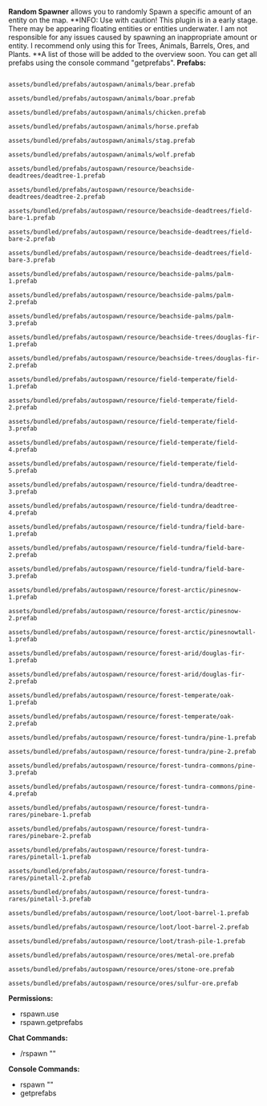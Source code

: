 **Random Spawner** allows you to randomly Spawn a specific amount of an entity on the map.
**INFO: Use with caution! This plugin is in a early stage. There may be appearing floating entities or entities underwater. I am not responsible for any issues caused by spawning an inappropriate amount or entity. I recommend only using this for Trees, Animals, Barrels, Ores, and Plants. **A list of those will be added to the overview soon. You can get all prefabs using the console command "getprefabs".
**Prefabs:**

````

assets/bundled/prefabs/autospawn/animals/bear.prefab

assets/bundled/prefabs/autospawn/animals/boar.prefab

assets/bundled/prefabs/autospawn/animals/chicken.prefab

assets/bundled/prefabs/autospawn/animals/horse.prefab

assets/bundled/prefabs/autospawn/animals/stag.prefab

assets/bundled/prefabs/autospawn/animals/wolf.prefab

assets/bundled/prefabs/autospawn/resource/beachside-deadtrees/deadtree-1.prefab

assets/bundled/prefabs/autospawn/resource/beachside-deadtrees/deadtree-2.prefab

assets/bundled/prefabs/autospawn/resource/beachside-deadtrees/field-bare-1.prefab

assets/bundled/prefabs/autospawn/resource/beachside-deadtrees/field-bare-2.prefab

assets/bundled/prefabs/autospawn/resource/beachside-deadtrees/field-bare-3.prefab

assets/bundled/prefabs/autospawn/resource/beachside-palms/palm-1.prefab

assets/bundled/prefabs/autospawn/resource/beachside-palms/palm-2.prefab

assets/bundled/prefabs/autospawn/resource/beachside-palms/palm-3.prefab

assets/bundled/prefabs/autospawn/resource/beachside-trees/douglas-fir-1.prefab

assets/bundled/prefabs/autospawn/resource/beachside-trees/douglas-fir-2.prefab

assets/bundled/prefabs/autospawn/resource/field-temperate/field-1.prefab

assets/bundled/prefabs/autospawn/resource/field-temperate/field-2.prefab

assets/bundled/prefabs/autospawn/resource/field-temperate/field-3.prefab

assets/bundled/prefabs/autospawn/resource/field-temperate/field-4.prefab

assets/bundled/prefabs/autospawn/resource/field-temperate/field-5.prefab

assets/bundled/prefabs/autospawn/resource/field-tundra/deadtree-3.prefab

assets/bundled/prefabs/autospawn/resource/field-tundra/deadtree-4.prefab

assets/bundled/prefabs/autospawn/resource/field-tundra/field-bare-1.prefab

assets/bundled/prefabs/autospawn/resource/field-tundra/field-bare-2.prefab

assets/bundled/prefabs/autospawn/resource/field-tundra/field-bare-3.prefab

assets/bundled/prefabs/autospawn/resource/forest-arctic/pinesnow-1.prefab

assets/bundled/prefabs/autospawn/resource/forest-arctic/pinesnow-2.prefab

assets/bundled/prefabs/autospawn/resource/forest-arctic/pinesnowtall-1.prefab

assets/bundled/prefabs/autospawn/resource/forest-arid/douglas-fir-1.prefab

assets/bundled/prefabs/autospawn/resource/forest-arid/douglas-fir-2.prefab

assets/bundled/prefabs/autospawn/resource/forest-temperate/oak-1.prefab

assets/bundled/prefabs/autospawn/resource/forest-temperate/oak-2.prefab

assets/bundled/prefabs/autospawn/resource/forest-tundra/pine-1.prefab

assets/bundled/prefabs/autospawn/resource/forest-tundra/pine-2.prefab

assets/bundled/prefabs/autospawn/resource/forest-tundra-commons/pine-3.prefab

assets/bundled/prefabs/autospawn/resource/forest-tundra-commons/pine-4.prefab

assets/bundled/prefabs/autospawn/resource/forest-tundra-rares/pinebare-1.prefab

assets/bundled/prefabs/autospawn/resource/forest-tundra-rares/pinebare-2.prefab

assets/bundled/prefabs/autospawn/resource/forest-tundra-rares/pinetall-1.prefab

assets/bundled/prefabs/autospawn/resource/forest-tundra-rares/pinetall-2.prefab

assets/bundled/prefabs/autospawn/resource/forest-tundra-rares/pinetall-3.prefab

assets/bundled/prefabs/autospawn/resource/loot/loot-barrel-1.prefab

assets/bundled/prefabs/autospawn/resource/loot/loot-barrel-2.prefab

assets/bundled/prefabs/autospawn/resource/loot/trash-pile-1.prefab

assets/bundled/prefabs/autospawn/resource/ores/metal-ore.prefab

assets/bundled/prefabs/autospawn/resource/ores/stone-ore.prefab

assets/bundled/prefabs/autospawn/resource/ores/sulfur-ore.prefab
````


**Permissions:**


* rspawn.use
* rspawn.getprefabs


**Chat Commands:**


* /rspawn <amount> "<entity prefab>"


**Console Commands:**


* rspawn <amount> "<entity prefab>"
* getprefabs